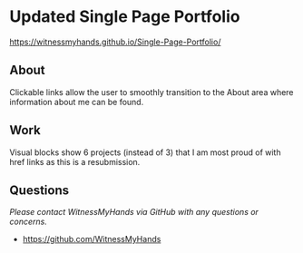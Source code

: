 # Updated Single Page Portfolio

https://witnessmyhands.github.io/Single-Page-Portfolio/

## About
Clickable links allow the user to smoothly transition to the About area where information about me can be found.

## Work
Visual blocks show 6 projects (instead of 3) that I am most proud of with href links as this is a resubmission.

## Questions
*Please contact WitnessMyHands via GitHub with any questions or concerns.*

- https://github.com/WitnessMyHands
